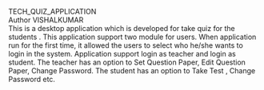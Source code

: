 TECH_QUIZ_APPLICATION<br>
Author VISHALKUMAR<br>
This is a desktop application which is developed for take quiz for the students . This application support two module for users. When application run for the first time, it allowed the users to select who he/she wants to login in the system.
Application support login as teacher and login as student. The teacher has an option to Set Question Paper, Edit Question Paper, Change Password. The student has an option to Take Test , Change Password etc.
